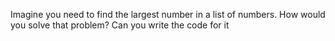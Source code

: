 Imagine you need to find the largest number in a list of numbers. How would you solve that problem? Can you write the code for it